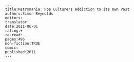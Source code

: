 
    ---
    title:Retromania: Pop Culture's Addiction to its Own Past
    authors:Simon Reynolds
    editors:
    translator:
    date:2011-06-01
    rating:+
    re-read:
    pages:496
    non-fiction:TRUE
    comic:
    published:2011
    ---

    